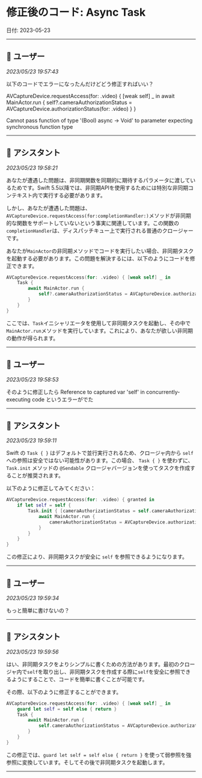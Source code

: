 # 修正後のコード: Async Task

日付: 2023-05-23

---

## 👤 ユーザー
*2023/05/23 19:57:43*

以下のコードでエラーになったんだけどどう修正すればいい？

AVCaptureDevice.requestAccess(for: .video) { [weak self] _ in
            await MainActor.run {
                self?.cameraAuthorizationStatus = AVCaptureDevice.authorizationStatus(for: .video)
            }
        }

Cannot pass function of type '(Bool) async -&gt; Void' to parameter expecting synchronous function type

---

## 🤖 アシスタント
*2023/05/23 19:58:21*

あなたが遭遇した問題は、非同期関数を同期的に期待するパラメータに渡しているためです。Swift 5.5以降では、非同期APIを使用するためには特別な非同期コンテキスト内で実行する必要があります。

しかし、あなたが遭遇した問題は、`AVCaptureDevice.requestAccess(for:completionHandler:)`メソッドが非同期的な関数をサポートしていないという事実に関連しています。この関数の`completionHandler`は、ディスパッチキュー上で実行される普通のクロージャーです。

あなたが`MainActor`の非同期メソッドでコードを実行したい場合、非同期タスクを起動する必要があります。この問題を解決するには、以下のようにコードを修正できます。

```swift
AVCaptureDevice.requestAccess(for: .video) { [weak self] _ in
    Task {
        await MainActor.run {
            self?.cameraAuthorizationStatus = AVCaptureDevice.authorizationStatus(for: .video)
        }
    }
}
```

ここでは、`Task`イニシャリエータを使用して非同期タスクを起動し、その中で`MainActor.run`メソッドを実行しています。これにより、あなたが欲しい非同期の動作が得られます。

---

## 👤 ユーザー
*2023/05/23 19:58:53*

そのように修正したら Reference to captured var 'self' in concurrently-executing code というエラーがでた

---

## 🤖 アシスタント
*2023/05/23 19:59:11*

Swift の `Task { }` はデフォルトで並行実行されるため、クロージャ内から `self` への参照は安全ではない可能性があります。この場合、 `Task { }` を使わずに、 `Task.init` メソッドの `@Sendable` クロージャバージョンを使ってタスクを作成することが推奨されます。

以下のように修正してみてください：

```swift
AVCaptureDevice.requestAccess(for: .video) { granted in
    if let self = self {
        Task.init { [cameraAuthorizationStatus = self.cameraAuthorizationStatus] in
            await MainActor.run {
                cameraAuthorizationStatus = AVCaptureDevice.authorizationStatus(for: .video)
            }
        }
    }
}
```

この修正により、非同期タスクが安全に `self` を参照できるようになります。

---

## 👤 ユーザー
*2023/05/23 19:59:34*

もっと簡単に書けないの？

---

## 🤖 アシスタント
*2023/05/23 19:59:56*

はい、非同期タスクをよりシンプルに書くための方法があります。最初のクロージャ内で`self`を取り出し、非同期タスクを作成する際に`self`を安全に参照できるようにすることで、コードを簡単に書くことが可能です。

その際、以下のように修正することができます。

```swift
AVCaptureDevice.requestAccess(for: .video) { [weak self] _ in
    guard let self = self else { return }
    Task {
        await MainActor.run {
            self.cameraAuthorizationStatus = AVCaptureDevice.authorizationStatus(for: .video)
        }
    }
}
```

この修正では、`guard let self = self else { return }` を使って弱参照を強参照に変換しています。そしてその後で非同期タスクを起動します。

---
